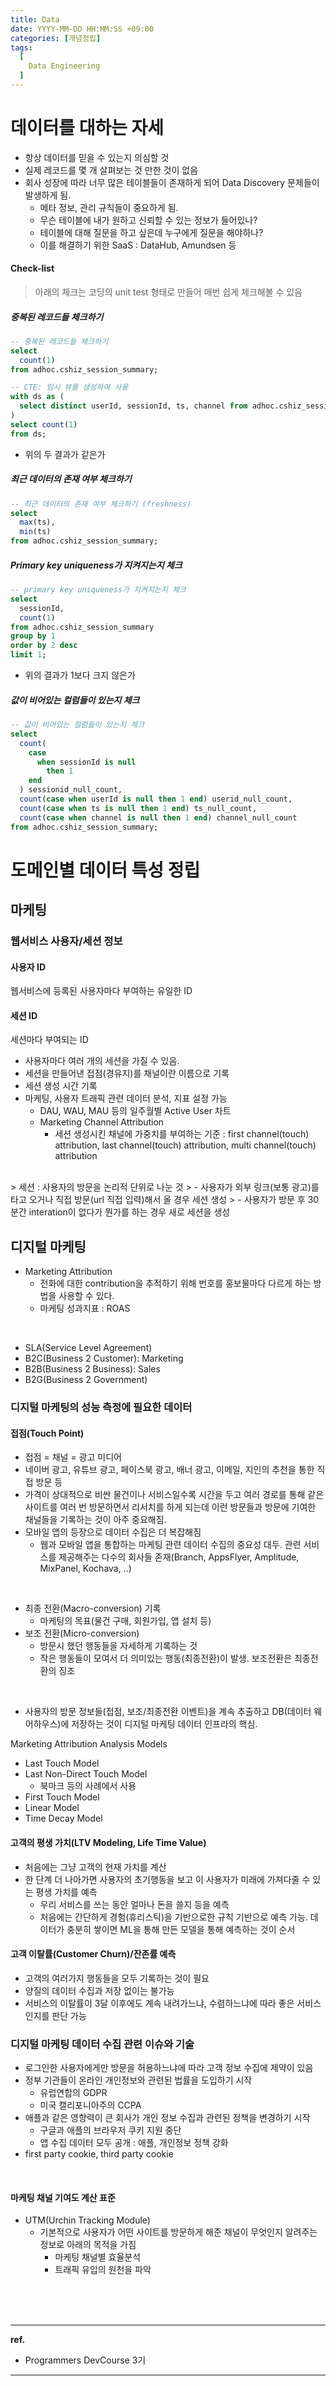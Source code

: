 ```yaml
---
title: Data
date: YYYY-MM-DD HH:MM:SS +09:00
categories: [개념정립]
tags:
  [
    Data Engineering
  ]
---
```


# 데이터를 대하는 자세

- 항상 데이터를 믿을 수 있는지 의심할 것
- 실제 레코드를 몇 개 살펴보는 것 만한 것이 없음
- 회사 성장에 따라 너무 많은 테이블들이 존재하게 되어 Data Discovery 문제들이 발생하게 됨.
  + 메타 정보, 관리 규칙들이 중요하게 됨.
  + 무슨 테이블에 내가 원하고 신뢰할 수 있는 정보가 들어있나?
  + 테이블에 대해 질문을 하고 싶은데 누구에게 질문을 해야하나?
  + 이를 해결하기 위한 SaaS : DataHub, Amundsen 등

#### Check-list

> 아래의 체크는 코딩의 unit test 형태로 만들어 매번 쉽게 체크해볼 수 있음

##### 중복된 레코드들 체크하기

```sql
-- 중복된 레코드들 체크하기
select
  count(1)
from adhoc.cshiz_session_summary;

-- CTE: 임시 뷰를 생성하여 사용
with ds as (
  select distinct userId, sessionId, ts, channel from adhoc.cshiz_session_summary
)
select count(1)
from ds;
```
- 위의 두 결과가 같은가

##### 최근 데이터의 존재 여부 체크하기

```sql
-- 최근 데이터의 존재 여부 체크하기 (freshness)
select
  max(ts),
  min(ts)
from adhoc.cshiz_session_summary;
```

##### Primary key uniqueness가 지켜지는지 체크

```sql
-- primary key uniqueness가 지켜지는지 체크
select
  sessionId,
  count(1)
from adhoc.cshiz_session_summary
group by 1
order by 2 desc
limit 1;
```
- 위의 결과가 1보다 크지 않은가

##### 값이 비어있는 컬럼들이 있는지 체크

```sql
-- 값이 비어있는 컬럼들이 있는지 체크
select
  count(
    case
      when sessionId is null
        then 1
    end
  ) sessionid_null_count,
  count(case when userId is null then 1 end) userid_null_count,
  count(case when ts is null then 1 end) ts_null_count,
  count(case when channel is null then 1 end) channel_null_count
from adhoc.cshiz_session_summary;
```


# 도메인별 데이터 특성 정립

## 마케팅

### 웹서비스 사용자/세션 정보

#### 사용자 ID

웹서비스에 등록된 사용자마다 부여하는 유일한 ID

#### 세션 ID

세션마다 부여되는 ID
- 사용자마다 여러 개의 세션을 가질 수 있음.
- 세션을 만들어낸 접점(경유지)를 채널이란 이름으로 기록
- 세션 생성 시간 기록
- 마케팅, 사용자 트래픽 관련 데이터 분석, 지표 설정 가능
  + DAU, WAU, MAU 등의 일주월별 Active User 차트
  + Marketing Channel Attribution
    * 세션 생성시킨 채널에 가중치를 부여하는 기준 : first channel(touch) attribution, last channel(touch) attribution, multi channel(touch) attribution
<br/>
> 세션 : 사용자의 방문을 논리적 단위로 나눈 것
> - 사용자가 외부 링크(보통 광고)를 타고 오거나 직접 방문(url 직접 입력)해서 올 경우 세션 생성
> - 사용자가 방문 후 30분간 interation이 없다가 뭔가를 하는 경우 새로 세션을 생성

## 디지털 마케팅

- Marketing Attribution
  + 전화에 대한 contribution을 추적하기 위해 번호를 홍보물마다 다르게 하는 방법을 사용할 수 있다.
  + 마케팅 성과지표 : ROAS

<br/>

- SLA(Service Level Agreement)
- B2C(Business 2 Customer): Marketing
- B2B(Business 2 Business): Sales
- B2G(Business 2 Government)

### 디지털 마케팅의 성능 측정에 필요한 데이터

#### 접점(Touch Point)

+ 접점 = 채널 = 광고 미디어
+ 네이버 광고, 유튜브 광고, 페이스북 광고, 배너 광고, 이메일, 지인의 추천을 통한 직접 방문 등
+ 가격이 상대적으로 비싼 물건이나 서비스일수록 시간을 두고 여러 경로를 통해 같은 사이트를 여러 번 방문하면서 리서치를 하게 되는데 이런 방문들과 방문에 기여한 채널들을 기록하는 것이 아주 중요해짐.
+ 모바일 앱의 등장으로 데이터 수집은 더 복잡해짐
  * 웹과 모바일 앱을 통합하는 마케팅 관련 데이터 수집의 중요성 대두. 관련 서비스를 제공해주는 다수의 회사들 존재(Branch, AppsFlyer, Amplitude, MixPanel, Kochava, ..)

<br/>

+ 최종 전환(Macro-conversion) 기록
  + 마케팅의 목표(물건 구매, 회원가입, 앱 설치 등)
+ 보조 전환(Micro-conversion)
  + 방문시 했던 행동들을 자세하게 기록하는 것
  + 작은 행동들이 모여서 더 의미있는 행동(최종전환)이 발생. 보조전환은 최종전환의 징조

<br/>

- 사용자의 방문 정보들(접점, 보조/최종전환 이벤트)을 계속 추출하고 DB(데이터 웨어하우스)에 저장하는 것이 디지털 마케팅 데이터 인프라의 핵심.

Marketing Attribution Analysis Models

- Last Touch Model
- Last Non-Direct Touch Model
  + 북마크 등의 사례에서 사용
- First Touch Model
- Linear Model
- Time Decay Model

#### 고객의 평생 가치(LTV Modeling, Life Time Value)

- 처음에는 그냥 고객의 현재 가치를 계산
- 한 단계 더 나아가면 사용자의 초기행동을 보고 이 사용자가 미래에 가져다줄 수 있는 평생 가치를 예측
  + 우리 서비스를 쓰는 동안 얼마나 돈을 쓸지 등을 예측
  + 처음에는 간단하게 경험(휴리스틱)을 기반으로한 규칙 기반으로 예측 가능. 데이터가 충분히 쌓이면 ML을 통해 만든 모델을 통해 예측하는 것이 순서

#### 고객 이탈률(Customer Churn)/잔존률 예측

- 고객의 여러가지 행동들을 모두 기록하는 것이 필요
- 양질의 데이터 수집과 저장 없이는 불가능
- 서비스의 이탈률이 3달 이후에도 계속 내려가느냐, 수렴하느냐에 따라 좋은 서비스인지를 판단 가능

### 디지털 마케팅 데이터 수집 관련 이슈와 기술

- 로그인한 사용자에게만 방문을 허용하느냐에 따라 고객 정보 수집에 제약이 있음
- 정부 기관들이 온라인 개인정보와 관련된 법률을 도입하기 시작
  + 유럽연합의 GDPR
  + 미국 캘리포니아주의 CCPA
- 애플과 같은 영향력이 큰 회사가 개인 정보 수집과 관련된 정책을 변경하기 시작
  + 구글과 애플의 브라우저 쿠키 지원 중단
  + 앱 수집 데이터 모두 공개 : 애플, 개인정보 정책 강화
- first party cookie, third party cookie

<br/>

#### 마케팅 채널 기여도 계산 표준

- UTM(Urchin Tracking Module)
  + 기본적으로 사용자가 어떤 사이트를 방문하게 해준 채널이 무엇인지 알려주는 정보로 아래의 목적을 가짐
    * 마케팅 채널별 효율분석
    * 트래픽 유입의 원천을 파악


<br/>
<br/>
<br/>

<hr/>

**ref.**<br/>
- Programmers DevCourse 3기

<hr/>